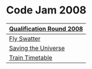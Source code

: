# Code Jam 2008

| [Qualification Round 2008](https://codingcompetitions.withgoogle.com/codejam/round/0000000000432b79) |
| :--- |
| [Fly Swatter](RoundQualification/FlySwatter) |
| [Saving the Universe](RoundQualification/SavingTheUniverse) |
| [Train Timetable](RoundQualification/TrainTimetable) |

